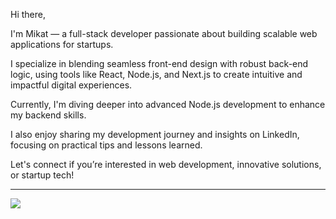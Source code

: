 Hi there,

I'm Mikat — a full-stack developer passionate about building scalable web applications for startups.

I specialize in blending seamless front-end design with robust back-end logic, using tools like React, Node.js, and Next.js to create intuitive and impactful digital experiences.

Currently, I'm diving deeper into advanced Node.js development to enhance my backend skills.

I also enjoy sharing my development journey and insights on LinkedIn, focusing on practical tips and lessons learned.

Let's connect if you’re interested in web development, innovative solutions, or startup tech!

---
[![](https://visitcount.itsvg.in/api?id=jsmikat&icon=0&color=0)](https://visitcount.itsvg.in)
